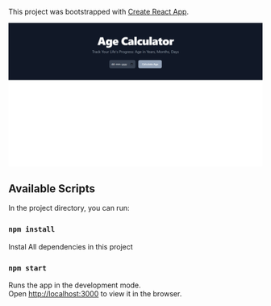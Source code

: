 This project was bootstrapped with [Create React App](https://github.com/facebook/create-react-app).

![Project Preview](./src/birthage.png)

## Available Scripts

In the project directory, you can run:

### `npm install`

Instal All dependencies in this project

### `npm start`

Runs the app in the development mode.<br />
Open [http://localhost:3000](http://localhost:3000) to view it in the browser.
